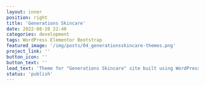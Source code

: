 ```yaml
---
layout: inner
position: right
title: 'Generations Skincare'
date: 2022-08-20 22:40
categories: development
tags: WordPress Elementor Bootstrap
featured_image: '/img/posts/04_generationsskincare-themes.png'
project_link: ''
button_icon: ''
button_text: ''
lead_text: 'Theme for "Generations Skincare" site built using WordPress with Elementor Builder.'
status: 'publish'
---
```

